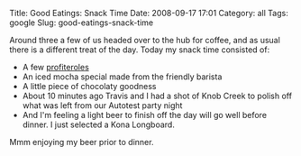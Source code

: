 Title: Good Eatings: Snack Time
Date: 2008-09-17 17:01
Category: all
Tags: google
Slug: good-eatings-snack-time

Around three a few of us headed over to the hub for coffee, and as usual
there is a different treat of the day. Today my snack time consisted of:

-   A few [profiteroles][]
-   An iced mocha special made from the friendly barista
-   A little piece of chocolaty goodness
-   About 10 minutes ago Travis and I had a shot of Knob Creek to polish
    off what was left from our Autotest party night
-   And I'm feeling a light beer to finish off the day will go well
    before dinner. I just selected a Kona Longboard.

Mmm enjoying my beer prior to dinner.

  [profiteroles]: http://en.wikipedia.org/wiki/Profiterole
